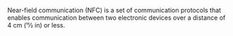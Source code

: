 Near-field communication (NFC) is a set of communication protocols that enables communication between two electronic devices over a distance of 4 cm (11⁄2 in) or less.